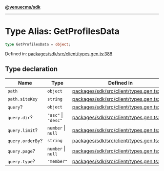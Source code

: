 [**@venuecms/sdk**](../Index.md)

***

# Type Alias: GetProfilesData

```ts
type GetProfilesData = object;
```

Defined in: [packages/sdk/src/client/types.gen.ts:388](https://github.com/venuecms/sdk/blob/9df621babf2d64de41bd45733e16986e94017e8a/packages/sdk/src/client/types.gen.ts#L388)

## Type declaration

| Name | Type | Defined in |
| ------ | ------ | ------ |
| <a id="path"></a> `path` | `object` | [packages/sdk/src/client/types.gen.ts:389](https://github.com/venuecms/sdk/blob/9df621babf2d64de41bd45733e16986e94017e8a/packages/sdk/src/client/types.gen.ts#L389) |
| `path.siteKey` | `string` | [packages/sdk/src/client/types.gen.ts:390](https://github.com/venuecms/sdk/blob/9df621babf2d64de41bd45733e16986e94017e8a/packages/sdk/src/client/types.gen.ts#L390) |
| <a id="query"></a> `query`? | `object` | [packages/sdk/src/client/types.gen.ts:392](https://github.com/venuecms/sdk/blob/9df621babf2d64de41bd45733e16986e94017e8a/packages/sdk/src/client/types.gen.ts#L392) |
| `query.dir`? | `"asc"` \| `"desc"` | [packages/sdk/src/client/types.gen.ts:393](https://github.com/venuecms/sdk/blob/9df621babf2d64de41bd45733e16986e94017e8a/packages/sdk/src/client/types.gen.ts#L393) |
| `query.limit`? | `number` \| `null` | [packages/sdk/src/client/types.gen.ts:394](https://github.com/venuecms/sdk/blob/9df621babf2d64de41bd45733e16986e94017e8a/packages/sdk/src/client/types.gen.ts#L394) |
| `query.orderBy`? | `string` | [packages/sdk/src/client/types.gen.ts:395](https://github.com/venuecms/sdk/blob/9df621babf2d64de41bd45733e16986e94017e8a/packages/sdk/src/client/types.gen.ts#L395) |
| `query.page`? | `number` \| `null` | [packages/sdk/src/client/types.gen.ts:396](https://github.com/venuecms/sdk/blob/9df621babf2d64de41bd45733e16986e94017e8a/packages/sdk/src/client/types.gen.ts#L396) |
| `query.type`? | `"member"` | [packages/sdk/src/client/types.gen.ts:397](https://github.com/venuecms/sdk/blob/9df621babf2d64de41bd45733e16986e94017e8a/packages/sdk/src/client/types.gen.ts#L397) |
